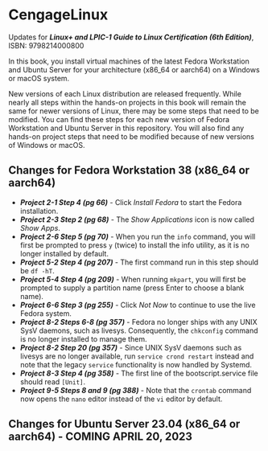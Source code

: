 # CengageLinux
Updates for ***Linux+ and LPIC-1 Guide to Linux Certification (6th Edition)***, ISBN: 9798214000800

In this book, you install virtual machines of the latest Fedora Workstation and Ubuntu Server for your architecture (x86_64 or aarch64) on a Windows or macOS system.

New versions of each Linux distribution are released frequently. While nearly all steps within the hands-on projects in this book will remain the same for newer versions of Linux, there may be some steps that need to be modified. You can find these steps for each new version of Fedora Workstation and Ubuntu Server in this repository. You will also find any hands-on project steps that need to be modified because of new versions of Windows or macOS.

## Changes for Fedora Workstation 38 (x86_64 or aarch64) 
- ***Project 2-1 Step 4 (pg 66)*** - Click *Install Fedora* to start the Fedora installation.
- ***Project 2-3 Step 2 (pg 68)*** - The *Show Applications* icon is now called *Show Apps*.
- ***Project 2-6 Step 5 (pg 70)*** - When you run the `info` command, you will first be prompted to press `y` (twice) to install the info utility, as it is no longer installed by default. 
- ***Project 5-2 Step 4 (pg 207)*** - The first command run in this step should be `df -hT`. 
- ***Project 5-4 Step 4 (pg 209)*** - When running `mkpart`, you will first be prompted to supply a partition name (press Enter to choose a blank name).
- ***Project 6-6 Step 3 (pg 255)*** - Click *Not Now* to continue to use the live Fedora system.
- ***Project 8-2 Steps 6-8 (pg 357)*** - Fedora no longer ships with any UNIX SysV daemons, such as livesys. Consequently, the `chkconfig` command is no longer installed to manage them. 
- ***Project 8-2 Step 20 (pg 357)*** - Since UNIX SysV daemons such as livesys are no longer available, run `service crond restart` instead and note that the legacy `service` functionality is now handled by Systemd. 
- ***Project 8-3 Step 4 (pg 358)*** - The first line of the bootscript.service file should read `[Unit]`. 
- ***Project 9-5 Steps 8 and 9 (pg 388)*** - Note that the `crontab` command now opens the `nano` editor instead of the `vi` editor by default. 

## Changes for Ubuntu Server 23.04 (x86_64 or aarch64) - COMING APRIL 20, 2023
